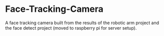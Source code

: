 # Face-Tracking-Camera
A face tracking camera built from the results of the robotic arm project and the face detect project (moved to raspberry pi for server setup).

